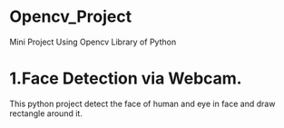 # Opencv_Project
Mini Project Using Opencv Library of Python

# 1.Face Detection via Webcam.
  This python project detect the face of human and eye in face and draw rectangle around it.

